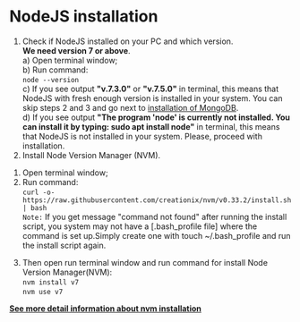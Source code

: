 # NodeJS installation

1. Check if NodeJS installed on your PC and which version. <br>
**We need version 7 or above**.<br> 
a) Open terminal window; <br> 
b) Run command:<br> `node --version`<br>
c) If you see output **"v.7.3.0"** or **"v.7.5.0"** in terminal, this means that NodeJS with fresh enough version is installed in your system. You can skip steps 2 and 3 and go next to [installation of MongoDB](/install-mongodb.md).</br>
d) If you see output **"The program 'node' is currently not installed. You can install it by typing: sudo apt install node"** in terminal, this means that NodeJS is not installed in your system. Please, proceed with installation.<br>                                       
2. Install Node Version Manager (NVM). <br> 
1) Open terminal window; <br> 
2) Run command:<br>`curl -o- https://raw.githubusercontent.com/creationix/nvm/v0.33.2/install.sh | bash` <br>
`Note:` If you get message "command not found" after running the install script, you system may not have a [.bash_profile file] where the command is set up.Simply create one with touch ~/.bash_profile and run the install script again.
3. Then open run terminal window and run command for install Node Version Manager(NVM):<br>`nvm install v7`<br> `nvm use v7`

**[See more detail information about nvm installation](https://github.com/creationix/nvm#install-script)**


